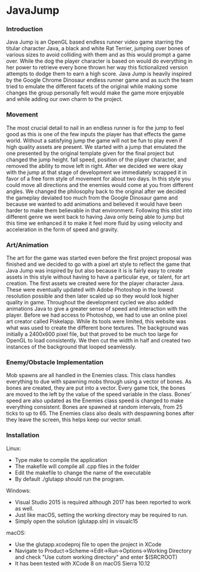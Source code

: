 # JavaJump

### Introduction
Java Jump is an OpenGL based endless runner video game starring the titular character Java, a black and white Rat Terrier, jumping over bones of various sizes to avoid colliding with them and as this would prompt a game over. While the dog the player character is based on would do everything in her power to retrieve every bone thrown her way this fictionalized version attempts to dodge them to earn a high score. Java Jump is heavily inspired by the Google Chrome Dinosaur endless runner game and as such the team tried to emulate the different facets of the original while making some changes the group personally felt would make the game more enjoyable and while adding our own charm to the project.


### Movement
The most crucial detail to nail in an endless runner is for the jump to feel good as this is one of the few inputs the player has that effects the game world. Without a satisfying jump the game will not be fun to play even if high quality assets are present. We started with a jump that emulated the one presented by the original template given for the final project but changed the jump height. fall speed, position of the player character, and removed the ability to move left in right. After we decided we were okay with the jump at that stage of development we immediately scrapped it in favor of a free form style of movement for about two days. In this style you could move all directions and the enemies would come at you from different angles. We changed the philosophy back to the original after we decided the gameplay deviated too much from the Google Dinosaur game and because we wanted to add animations and believed it would have been harder to make them believable in that environment. Following this stint into different genre we went back to having Java only being able to jump but this time we enhanced it to make it feel more fluid by using velocity and acceleration in the form of speed and gravity.


### Art/Animation
The art for the game was started even before the first project proposal was finished and we decided to go with a pixel art style to reflect the game that Java Jump was inspired by but also because it is is fairly easy to create assets in this style without having to have a particular eye, or talent, for art creation. The first assets we created were for the player character Java. These were eventually updated with Adobe Photoshop in the lowest resolution possible and then later scaled up so they would look higher quality in game. Throughout the development cycled we also added animations Java to give a greater sense of speed and interaction with the player. Before we had access to Photoshop, we had to use an online pixel art creator called Piskelapp. While its tools were limited, this website was what was used to create the different bone textures. The background was initially a 2400x600 pixel file, but that proved to be much too large for OpenGL to load consistently. We then cut the width in half and created two instances of the background that looped seamlessly.


### Enemy/Obstacle Implementation
Mob spawns are all handled in the Enemies class. This class handles everything to due with spawning mobs through using a vector of bones. As bones are created, they are put into a vector. Every game tick, the bones are moved to the left by the value of the speed variable in the class. Bones’ speed are also updated as the Enemies class speed is changed to make everything consistent. Bones are spawned at random intervals, from 25 ticks to up to 65. The Enemies class also deals with despawning bones after they leave the screen, this helps keep our vector small. 

### Installation

Linux:
 - Type make to compile the application
 - The makefile will compile all .cpp files in the folder
 - Edit the makefile to change the name of the executable
 - By default ./glutapp should run the program.

Windows:
 - Visual Studio 2015 is required although 2017 has been reported to work as well.
 - Just like macOS, setting the working directory may be required to run. 
 - Simply open the solution (glutapp.sln) in visualc15
 
macOS:
 - Use the glutapp.xcodeproj file to open the project in XCode
 - Navigate to Product->Scheme->Edit->Run->Options->Working Directory and check "Use cutom working directory" and enter $(SRCROOT)
 - It has been tested with XCode 8 on macOS Sierra 10.12
